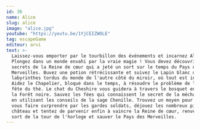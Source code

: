 ```yaml
---
id: 36
name: Alice
slug: alice
image: "alice.jpg"
youtube: "https://youtu.be/1YjCEIZWOLE"
tag: escapeGame
editeur: arvi
text: >-
  Laissez-vous emporter par le tourbillon des événements et incarnez Alice !
  Plongez dans un monde envahi par la vraie magie ! Vous devez découvrir les
  secrets de la Reine de cœur qui a jeté un sort sur le temps du Pays des
  Merveilles. Buvez une potion rétrécissante et suivez le Lapin blanc dans les
  labyrinthes tordus du monde de l'autre côté du miroir, où tout est inversé.
  Aidez le Chapelier, bloqué dans le temps, à résoudre le problème de la folle
  fête du thé. Le chat du Cheshire vous guidera à travers le bosquet enchanté de
  la Forêt noire. Sauvez les fées qui connaissent le secret de la méchante reine
  en utilisant les conseils de la sage Chenille. Trouvez un moyen pour ne pas
  vous faire surprendre par les gardes soldats, déjouez les nombreux pièges du
  château et tentez de parvenir enfin à vaincre la Reine de cœur, renverser le
  sort de la tour de l'horloge et sauver le Pays des Merveilles.
---
```


